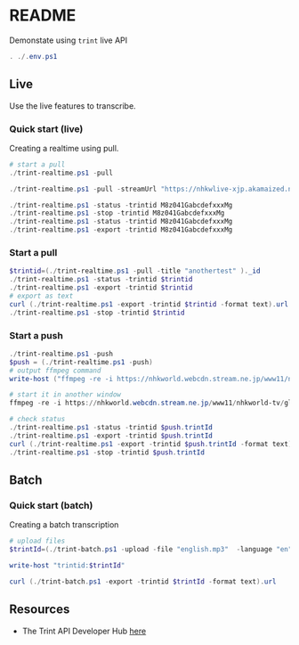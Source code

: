 # README

Demonstate using `trint` live API  

```ps1
. ./.env.ps1 
```

## Live

Use the live features to transcribe.  

### Quick start (live)

Creating a realtime using pull.  

```ps1
# start a pull
./trint-realtime.ps1 -pull   

./trint-realtime.ps1 -pull -streamUrl "https://nhkwlive-xjp.akamaized.net/hls/live/2003458/nhkwlive-xjp-en/index_1M.m3u8"

./trint-realtime.ps1 -status -trintid M8z041GabcdefxxxMg 
./trint-realtime.ps1 -stop -trintid M8z041GabcdefxxxMg 
./trint-realtime.ps1 -status -trintid M8z041GabcdefxxxMg
./trint-realtime.ps1 -export -trintid M8z041GabcdefxxxMg
```

### Start a pull

```ps1
$trintid=(./trint-realtime.ps1 -pull -title "anothertest" )._id
./trint-realtime.ps1 -status -trintid $trintid
./trint-realtime.ps1 -export -trintid $trintid
# export as text
curl (./trint-realtime.ps1 -export -trintid $trintid -format text).url
./trint-realtime.ps1 -stop -trintid $trintid
```

### Start a push

```ps1
./trint-realtime.ps1 -push
$push = (./trint-realtime.ps1 -push)   
# output ffmpeg command
write-host ("ffmpeg -re -i https://nhkworld.webcdn.stream.ne.jp/www11/nhkworld-tv/global/2003458/live.m3u8 -f flv " + $push.streamUrl + "/" + $push.streamKey)

# start it in another window
ffmpeg -re -i https://nhkworld.webcdn.stream.ne.jp/www11/nhkworld-tv/global/2003458/live.m3u8 -f flv rtmps://stream.trint.com/live/xxxxxxxx-xxxx-xxxx-xxxx-xxxxxxxxxxxx

# check status
./trint-realtime.ps1 -status -trintid $push.trintId
./trint-realtime.ps1 -export -trintid $push.trintId
curl (./trint-realtime.ps1 -export -trintid $push.trintId -format text).url
./trint-realtime.ps1 -stop -trintid $push.trintId
```

## Batch

### Quick start (batch)

Creating a batch transcription  

```ps1
# upload files
$trintId=(./trint-batch.ps1 -upload -file "english.mp3"  -language "en" -title "english test").trintId

write-host "trintid:$trintId"

curl (./trint-batch.ps1 -export -trintid $trintId -format text).url
```

## Resources

* The Trint API Developer Hub [here](https://dev.trint.com/)  
